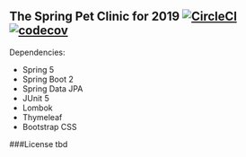 ## The Spring Pet Clinic for 2019 [![CircleCI](https://circleci.com/gh/jesfre/petclinic2019.svg?style=svg)](https://circleci.com/gh/jesfre/petclinic2019) [![codecov](https://codecov.io/gh/jesfre/petclinic2019/branch/master/graph/badge.svg)](https://codecov.io/gh/jesfre/petclinic2019)

Dependencies:
- Spring 5
- Spring Boot 2
- Spring Data JPA
- JUnit 5
- Lombok
- Thymeleaf
- Bootstrap CSS

###License
tbd
